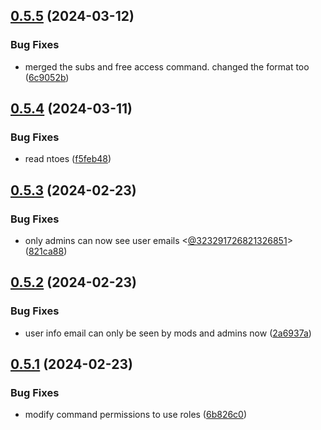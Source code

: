 ## [0.5.5](https://github.com/Torwent/wasp-discord/compare/v0.5.4...v0.5.5) (2024-03-12)


### Bug Fixes

* merged the subs and free access command. changed the format too ([6c9052b](https://github.com/Torwent/wasp-discord/commit/6c9052bc7ea6833b9e7fd56a775f0eca1af66cb9))



## [0.5.4](https://github.com/Torwent/wasp-discord/compare/v0.5.3...v0.5.4) (2024-03-11)


### Bug Fixes

* read ntoes ([f5feb48](https://github.com/Torwent/wasp-discord/commit/f5feb48603b3669a04dbbf255112e59f5044a81d))



## [0.5.3](https://github.com/Torwent/wasp-discord/compare/v0.5.2...v0.5.3) (2024-02-23)


### Bug Fixes

* only admins can now see user emails <[@323291726821326851](https://github.com/323291726821326851)> ([821ca88](https://github.com/Torwent/wasp-discord/commit/821ca886b164e8a6babeb5f707086b8844962ca9))



## [0.5.2](https://github.com/Torwent/wasp-discord/compare/v0.5.1...v0.5.2) (2024-02-23)


### Bug Fixes

* user info email can only be seen by mods and admins now ([2a6937a](https://github.com/Torwent/wasp-discord/commit/2a6937aeb0bf2b40e2f58a1a5e640d8657456c63))



## [0.5.1](https://github.com/Torwent/wasp-discord/compare/v0.5.0...v0.5.1) (2024-02-23)


### Bug Fixes

* modify command permissions to use roles ([6b826c0](https://github.com/Torwent/wasp-discord/commit/6b826c0de5eaa1271ae58c0fdc9e7b149ad12e88))



